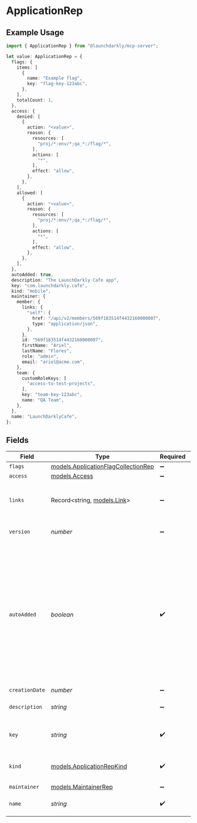 # ApplicationRep

## Example Usage

```typescript
import { ApplicationRep } from "@launchdarkly/mcp-server";

let value: ApplicationRep = {
  flags: {
    items: [
      {
        name: "Example flag",
        key: "flag-key-123abc",
      },
    ],
    totalCount: 1,
  },
  access: {
    denied: [
      {
        action: "<value>",
        reason: {
          resources: [
            "proj/*:env/*;qa_*:/flag/*",
          ],
          actions: [
            "*",
          ],
          effect: "allow",
        },
      },
    ],
    allowed: [
      {
        action: "<value>",
        reason: {
          resources: [
            "proj/*:env/*;qa_*:/flag/*",
          ],
          actions: [
            "*",
          ],
          effect: "allow",
        },
      },
    ],
  },
  autoAdded: true,
  description: "The LaunchDarkly Cafe app",
  key: "com.launchdarkly.cafe",
  kind: "mobile",
  maintainer: {
    member: {
      links: {
        "self": {
          href: "/api/v2/members/569f183514f4432160000007",
          type: "application/json",
        },
      },
      id: "569f183514f4432160000007",
      firstName: "Ariel",
      lastName: "Flores",
      role: "admin",
      email: "ariel@acme.com",
    },
    team: {
      customRoleKeys: [
        "access-to-test-projects",
      ],
      key: "team-key-123abc",
      name: "QA Team",
    },
  },
  name: "LaunchDarklyCafe",
};
```

## Fields

| Field                                                                                                                                                                                            | Type                                                                                                                                                                                             | Required                                                                                                                                                                                         | Description                                                                                                                                                                                      | Example                                                                                                                                                                                          |
| ------------------------------------------------------------------------------------------------------------------------------------------------------------------------------------------------ | ------------------------------------------------------------------------------------------------------------------------------------------------------------------------------------------------ | ------------------------------------------------------------------------------------------------------------------------------------------------------------------------------------------------ | ------------------------------------------------------------------------------------------------------------------------------------------------------------------------------------------------ | ------------------------------------------------------------------------------------------------------------------------------------------------------------------------------------------------ |
| `flags`                                                                                                                                                                                          | [models.ApplicationFlagCollectionRep](../models/applicationflagcollectionrep.md)                                                                                                                 | :heavy_minus_sign:                                                                                                                                                                               | N/A                                                                                                                                                                                              |                                                                                                                                                                                                  |
| `access`                                                                                                                                                                                         | [models.Access](../models/access.md)                                                                                                                                                             | :heavy_minus_sign:                                                                                                                                                                               | N/A                                                                                                                                                                                              |                                                                                                                                                                                                  |
| `links`                                                                                                                                                                                          | Record<string, [models.Link](../models/link.md)>                                                                                                                                                 | :heavy_minus_sign:                                                                                                                                                                               | The location and content type of related resources                                                                                                                                               |                                                                                                                                                                                                  |
| `version`                                                                                                                                                                                        | *number*                                                                                                                                                                                         | :heavy_minus_sign:                                                                                                                                                                               | Version of the application                                                                                                                                                                       |                                                                                                                                                                                                  |
| `autoAdded`                                                                                                                                                                                      | *boolean*                                                                                                                                                                                        | :heavy_check_mark:                                                                                                                                                                               | Whether the application was automatically created because it was included in a context when a LaunchDarkly SDK evaluated a feature flag, or was created through the LaunchDarkly UI or REST API. | true                                                                                                                                                                                             |
| `creationDate`                                                                                                                                                                                   | *number*                                                                                                                                                                                         | :heavy_minus_sign:                                                                                                                                                                               | N/A                                                                                                                                                                                              |                                                                                                                                                                                                  |
| `description`                                                                                                                                                                                    | *string*                                                                                                                                                                                         | :heavy_minus_sign:                                                                                                                                                                               | The application description                                                                                                                                                                      | The LaunchDarkly Cafe app                                                                                                                                                                        |
| `key`                                                                                                                                                                                            | *string*                                                                                                                                                                                         | :heavy_check_mark:                                                                                                                                                                               | The unique identifier of this application                                                                                                                                                        | com.launchdarkly.cafe                                                                                                                                                                            |
| `kind`                                                                                                                                                                                           | [models.ApplicationRepKind](../models/applicationrepkind.md)                                                                                                                                     | :heavy_check_mark:                                                                                                                                                                               | To distinguish the kind of application                                                                                                                                                           | mobile                                                                                                                                                                                           |
| `maintainer`                                                                                                                                                                                     | [models.MaintainerRep](../models/maintainerrep.md)                                                                                                                                               | :heavy_minus_sign:                                                                                                                                                                               | N/A                                                                                                                                                                                              |                                                                                                                                                                                                  |
| `name`                                                                                                                                                                                           | *string*                                                                                                                                                                                         | :heavy_check_mark:                                                                                                                                                                               | The name of the application                                                                                                                                                                      | LaunchDarklyCafe                                                                                                                                                                                 |